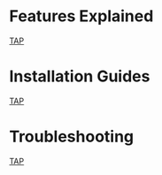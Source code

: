 # Features Explained 
[TAP](https://github.com/bocajthomas/SnapEnhance-bocajthomas/blob/wiki/FeaturesExplained.md)

# Installation Guides 
[TAP](https://github.com/bocajthomas/SnapEnhance-bocajthomas/blob/wiki/InstallationGuides.md)

# Troubleshooting
[TAP](https://github.com/bocajthomas/SnapEnhance-bocajthomas/blob/wiki/Troubleshooting.md)
